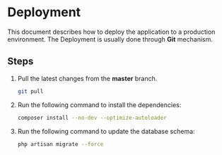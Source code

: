 Deployment
==========

This document describes how to deploy the application to a production environment.
The Deployment is usually done through **Git** mechanism.

Steps
-----
1. Pull the latest changes from the **master** branch.
    ```bash
   git pull
   ```
2. Run the following command to install the dependencies:
    ```bash
    composer install --no-dev --optimize-autoloader
    ```
3. Run the following command to update the database schema:
    ```bash
   php artisan migrate --force
    ```
   
